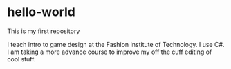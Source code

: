 # hello-world
This is my first repository

I teach intro to game design at the Fashion Institute of Technology.
I use C#.
I am taking a more advance course to improve my off the cuff editing of cool stuff.
